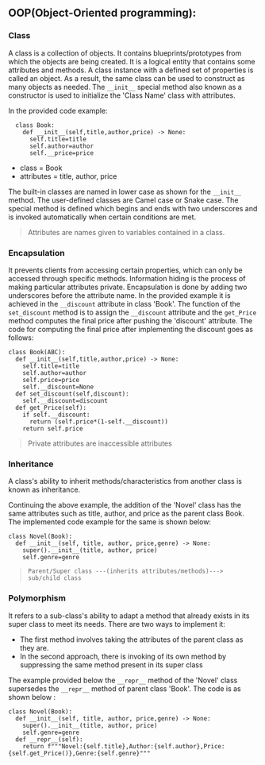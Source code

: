 ## OOP(Object-Oriented programming):

### Class

A class is a collection of objects. It contains blueprints/prototypes from which the objects are being created. It is a logical entity that contains some attributes and methods. A class instance with a defined set of properties is called an object. As a result, the same class can be used to construct as many objects as needed. The `__init__` special method also known as a constructor is used to initialize the 'Class Name' class with attributes. 

In the provided code example: 

      class Book:
        def __init__(self,title,author,price) -> None:
          self.title=title
          self.author=author
          self.__price=price

* class = Book
* attributes = title, author, price

The built-in classes are named in lower case as shown for the `__init__` method. The user-defined classes are Camel case or Snake case. The special method is defined which begins and ends with two underscores and is invoked automatically when certain conditions are met.
>Attributes are names given to variables contained in a class.

### Encapsulation

It prevents clients from accessing certain properties, which can only be accessed through specific methods. Information hiding is the process of making particular attributes private. Encapsulation is done by adding two underscores before the attribute name. In the provided example it is achieved in the `__discount` attribute in class 'Book'. The function of the `set_discount` method is to assign the `__discount` attribute and the `get_Price` method computes the final price after pushing the 'discount' attribute. The code for computing the final price after implementing the discount goes as follows:

    class Book(ABC):
      def __init__(self,title,author,price) -> None:
        self.title=title
        self.author=author
        self.price=price
        self.__discount=None
      def set_discount(self,discount):
        self.__discount=discount
      def get_Price(self):
        if self.__discount:
          return (self.price*(1-self.__discount))
        return self.price

>Private attributes are inaccessible attributes

### Inheritance

A class's ability to inherit methods/characteristics from another class is known as inheritance.                    

Continuing the above example, the addition of the 'Novel' class has the same attributes such as title, author, and price as the parent class Book. The implemented code example for the same is shown below:

    class Novel(Book):
      def __init__(self, title, author, price,genre) -> None:
        super().__init__(title, author, price)
        self.genre=genre

>`Parent/Super class ---(inherits attributes/methods)---> sub/child class`
       
### Polymorphism

It refers to a sub-class's ability to adapt a method that already exists in its super class to meet its needs. There are two ways to implement it:
* The first method involves taking the attributes of the parent class as they are.
* In the second approach, there is invoking of its own method by suppressing the same method present in its super class

The example provided below the `__repr__` method of the 'Novel' class supersedes the `__repr__` method of parent class 'Book'. The code is as shown below  :

    class Novel(Book):
      def __init__(self, title, author, price,genre) -> None:
        super().__init__(title, author, price)
        self.genre=genre
      def __repr__(self):
        return f"""Novel:{self.title},Author:{self.author},Price:{self.get_Price()},Genre:{self.genre}"""
